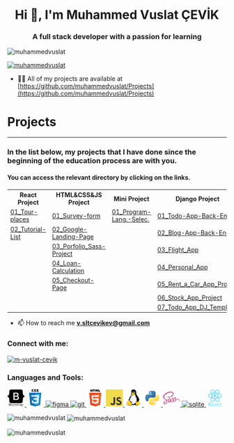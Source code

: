 <h1 align="center">Hi 👋, I'm Muhammed Vuslat ÇEVİK</h1>
<h3 align="center">A full stack developer with a passion for learning</h3>

<p align="left"> <img src="https://komarev.com/ghpvc/?username=muhammedvuslat&label=Profile%20views&color=0e75b6&style=flat" alt="muhammedvuslat" /> </p>

<p align="left"> <a href="https://github.com/ryo-ma/github-profile-trophy"><img src="https://github-profile-trophy.vercel.app/?username=muhammedvuslat" alt="muhammedvuslat" /></a> </p>

- 👨‍💻 All of my projects are available at [https://github.com/muhammedvuslat/Projects](https://github.com/muhammedvuslat/Projects)

<h1>Projects</h1>
<hr />
<h3>In the list below, my projects that I have done since the beginning of the education process are with you.</h2>
<h4>You can access the relevant directory by clicking on the links.</h4>

<table>
    <tr>
        <th>React Project</th>
        <th>HTML&CSS&JS Project</th>
        <th>Mini Project</th>
        <th>Django Project</th>
    </tr>
    <tr>
        <td><a
      href="https://github.com/muhammedvuslat/Projects/tree/master/1_React%20Project/01_Tour%20-Places/tour-places"
      >01_Tour-places</a</td>
        <td >          
            <a
      href="https://github.com/muhammedvuslat/Projects/tree/master/2_HTML%26CSS%26JS%20Project/01_Survey-form"
      >01_Survey-form</a
    >
        </td>
      <td>
          <a
      href="https://github.com/muhammedvuslat/Projects/tree/master/3_Mini%20Projects/01_Program%20Lang.%20Lister"
      >01_Program-Lang.-Selec.</a</td>
      <td>
          <a
      href="https://github.com/muhammedvuslat/Projects/tree/master/4_Django%20Projects/01_Todo-App"
      >01_Todo-App-Back-End</a</td>
    </tr>
    <tr>
        <td><a href="https://github.com/muhammedvuslat/Projects/tree/master/1_React%20Project/02_Task-List/task-list-app">02_Tutorial-List</a></td>
        <td>
          <a
            href="https://github.com/muhammedvuslat/Projects/tree/master/2_HTML%26CSS%26JS%20Project/02_Google-Landing-Page"
            >02_Google-Landing-Page</a
          ></td>
        <td><!-- Mini Prject 2 --></td>
        <td><a href="https://github.com/muhammedvuslat/Projects/tree/master/4_Django%20Projects/02_Blog-App">02_Blog-App-Back-End</a></td>
    </tr>
    <tr>
         <td><!-- Satır 3 --></td>
        <td>
           <a
            href="https://github.com/muhammedvuslat/Projects/tree/master/2_HTML%26CSS%26JS%20Project/03_Sass-Project"
            >03_Porfolio_Sass-Project</a
          >
        </td>
        <td></td>
        <td><a
            href="https://github.com/muhammedvuslat/Projects/tree/master/4_Django%20Projects/03-00_Flight_App"
            >03_Flight_App</a
          ></td>
    </tr>
    <tr>
         <td><!-- Satır 4 --></td>
        <td>
            <a
            href="https://github.com/muhammedvuslat/Projects/tree/master/2_HTML%26CSS%26JS%20Project/04_Loan-Calculation"
            >04_Loan-Calculation</a
          >
        </td>
        <td></td>
        <td><a
            href="https://github.com/muhammedvuslat/Projects/tree/master/4_Django%20Projects/04_Personal_App"
            >04_Personal_App</a
          </td>
    </tr>
    <tr>
         <td><!-- Satır 4 --></td>
        <td>
            <a
            href="https://github.com/muhammedvuslat/Projects/tree/master/2_HTML%26CSS%26JS%20Project/05_Checkout-Page"
            >05_Checkout-Page</a
          >
        </td>
        <td></td>
        <td>
            <a
            href="https://github.com/muhammedvuslat/Projects/tree/master/4_Django%20Projects/05_Rent_a_Car_App_Project"
            >05_Rent_a_Car_App_Project</a
          ></td>
    </tr>
    <tr>
         <td><!-- Satır 4 --></td>
        <td></td>
        <td></td>
        <td>
            <a
            href="https://github.com/muhammedvuslat/Projects/tree/master/4_Django%20Projects/06_Stock_App_Project"
            >06_Stock_App_Project</a
          ></td>
    </tr>
    <tr>
        <td><!-- React Project --></td>
        <td><!-- HTML&CSS&JS Project --></td>
        <td><!-- Mini Project --></td>
        <td><a
            href="https://github.com/muhammedvuslat/Projects/tree/master/4_Django%20Projects/07_Todo_App_DJ_Template"
            >07_Todo_App_DJ_Template</a
          ></td>        
    </tr>
            
</table>

- 📫 How to reach me **v.sltcevikev@gmail.com**

<h3 align="left">Connect with me:</h3>
<p align="left">
<a href="https://www.linkedin.com/in/m-vuslat-cevik/" target="blank"><img align="center" src="https://raw.githubusercontent.com/rahuldkjain/github-profile-readme-generator/master/src/images/icons/Social/linked-in-alt.svg" alt="m-vuslat-cevik" height="30" width="40" /></a>
</p>

<h3 align="left">Languages and Tools:</h3>
<p align="left"> <a href="https://getbootstrap.com" target="_blank" rel="noreferrer"> <img src="https://raw.githubusercontent.com/devicons/devicon/master/icons/bootstrap/bootstrap-plain-wordmark.svg" alt="bootstrap" width="40" height="40"/> </a> <a href="https://www.w3schools.com/css/" target="_blank" rel="noreferrer"> <img src="https://raw.githubusercontent.com/devicons/devicon/master/icons/css3/css3-original-wordmark.svg" alt="css3" width="40" height="40"/> </a> <a href="https://www.figma.com/" target="_blank" rel="noreferrer"> <img src="https://www.vectorlogo.zone/logos/figma/figma-icon.svg" alt="figma" width="40" height="40"/> </a> <a href="https://git-scm.com/" target="_blank" rel="noreferrer"> <img src="https://www.vectorlogo.zone/logos/git-scm/git-scm-icon.svg" alt="git" width="40" height="40"/> </a> <a href="https://www.w3.org/html/" target="_blank" rel="noreferrer"> <img src="https://raw.githubusercontent.com/devicons/devicon/master/icons/html5/html5-original-wordmark.svg" alt="html5" width="40" height="40"/> </a> <a href="https://developer.mozilla.org/en-US/docs/Web/JavaScript" target="_blank" rel="noreferrer"> <img src="https://raw.githubusercontent.com/devicons/devicon/master/icons/javascript/javascript-original.svg" alt="javascript" width="40" height="40"/> </a> <a href="https://www.linux.org/" target="_blank" rel="noreferrer"> <img src="https://raw.githubusercontent.com/devicons/devicon/master/icons/linux/linux-original.svg" alt="linux" width="40" height="40"/> </a> <a href="https://www.python.org" target="_blank" rel="noreferrer"> <img src="https://raw.githubusercontent.com/devicons/devicon/master/icons/python/python-original.svg" alt="python" width="40" height="40"/> </a> <a href="https://sass-lang.com" target="_blank" rel="noreferrer"> <img src="https://raw.githubusercontent.com/devicons/devicon/master/icons/sass/sass-original.svg" alt="sass" width="40" height="40"/> </a> <a href="https://www.sqlite.org/" target="_blank" rel="noreferrer"> <img src="https://www.vectorlogo.zone/logos/sqlite/sqlite-icon.svg" alt="sqlite" width="40" height="40"/> </a><a href="https://reactjs.org/" target="_blank" rel="noreferrer"> <img src="https://raw.githubusercontent.com/devicons/devicon/master/icons/react/react-original-wordmark.svg" alt="react" width="40" height="40"/> </a> </p>

<p><img align="left" src="https://github-readme-stats.vercel.app/api/top-langs?username=muhammedvuslat&show_icons=true&locale=en&layout=compact" alt="muhammedvuslat" /></p>

<p>&nbsp;<img align="center" src="https://github-readme-stats.vercel.app/api?username=muhammedvuslat&show_icons=true&locale=en" alt="muhammedvuslat" /></p>

<p><img align="center" src="https://github-readme-streak-stats.herokuapp.com/?user=muhammedvuslat&" alt="muhammedvuslat" /></p>




